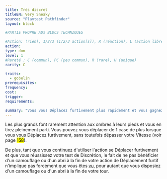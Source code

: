 ```yaml
---
title: Très discret
titleEN: Very Sneaky
source: "Playtest Pathfinder"
layout: block

#PARTIE PROPRE AUX BLOCS TECHNIQUES

#Action: (rien), 1/2/3 (1/2/3 action[s]), R (réaction), L (action libre)
action: 
type: don
level: 1
#Rareté : C (commun), PC (peu commun), R (rare), U (unique)
rarity: C

traits:
  - gobelin
prerequisites:
frequency:
cost:
trigger:
requirements:

summary: "Vous vous Déplacez furtivement plus rapidement et vous gagnez en Discrétion en combat."
---
```


Les plus grands font rarement attention aux ombres à leurs pieds et vous en tirez pleinement parti. Vous pouvez vous déplacer de 1 case de plus lorsque vous vous Déplacez furtivement, sans toutefois dépasser votre Vitesse (voir page <mark>158</mark>).

De plus, tant que vous continuez d'utiliser l'action se Déplacer furtivement et que vous réussissez votre test de Discrétion, le fait de ne pas bénéficier d'un camouflage ou d'un abri à la fin de votre action de Déplacement furtif n'implique pas forcément que vous êtes [vu](/ch9-jouer-à-pathfinder/perception.html#vu), pour autant que vous disposiez d'un camouflage ou d'un abri à la fin de votre tour.